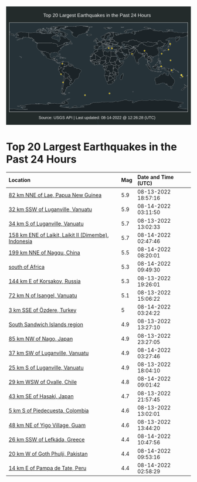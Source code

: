 ![Map](./map.png)

# Top 20 Largest Earthquakes in the Past 24 Hours

| Location | Mag | Date and Time (UTC) |
|:---|:---|:---|
| [82 km NNE of Lae, Papua New Guinea](https://earthquake.usgs.gov/earthquakes/eventpage/us6000iakp) | 5.9 | 08-13-2022 18:57:16 |
| [32 km SSW of Luganville, Vanuatu](https://earthquake.usgs.gov/earthquakes/eventpage/us6000ianq) | 5.9 | 08-14-2022 03:11:50 |
| [34 km S of Luganville, Vanuatu](https://earthquake.usgs.gov/earthquakes/eventpage/us6000iaik) | 5.7 | 08-13-2022 13:02:33 |
| [158 km ENE of Laikit, Laikit II (Dimembe), Indonesia](https://earthquake.usgs.gov/earthquakes/eventpage/us6000iamw) | 5.7 | 08-14-2022 02:47:46 |
| [199 km NNE of Nagqu, China](https://earthquake.usgs.gov/earthquakes/eventpage/us6000iaqi) | 5.5 | 08-14-2022 08:20:01 |
| [south of Africa](https://earthquake.usgs.gov/earthquakes/eventpage/us6000iaqz) | 5.3 | 08-14-2022 09:49:30 |
| [144 km E of Korsakov, Russia](https://earthquake.usgs.gov/earthquakes/eventpage/us6000iakz) | 5.3 | 08-13-2022 19:26:01 |
| [72 km N of Isangel, Vanuatu](https://earthquake.usgs.gov/earthquakes/eventpage/us6000iaj8) | 5.1 | 08-13-2022 15:06:22 |
| [3 km SSE of Özdere, Turkey](https://earthquake.usgs.gov/earthquakes/eventpage/us6000ianw) | 5 | 08-14-2022 03:24:22 |
| [South Sandwich Islands region](https://earthquake.usgs.gov/earthquakes/eventpage/us6000iajg) | 4.9 | 08-13-2022 13:27:10 |
| [85 km NW of Nago, Japan](https://earthquake.usgs.gov/earthquakes/eventpage/us6000iam6) | 4.9 | 08-13-2022 23:27:05 |
| [37 km SW of Luganville, Vanuatu](https://earthquake.usgs.gov/earthquakes/eventpage/us6000iap6) | 4.9 | 08-14-2022 03:27:46 |
| [25 km S of Luganville, Vanuatu](https://earthquake.usgs.gov/earthquakes/eventpage/us6000iakc) | 4.9 | 08-13-2022 18:04:10 |
| [29 km WSW of Ovalle, Chile](https://earthquake.usgs.gov/earthquakes/eventpage/us6000iaqm) | 4.8 | 08-14-2022 09:01:42 |
| [43 km SE of Hasaki, Japan](https://earthquake.usgs.gov/earthquakes/eventpage/us6000iam0) | 4.7 | 08-13-2022 21:57:45 |
| [5 km S of Piedecuesta, Colombia](https://earthquake.usgs.gov/earthquakes/eventpage/us6000iaij) | 4.6 | 08-13-2022 13:02:01 |
| [48 km NE of Yigo Village, Guam](https://earthquake.usgs.gov/earthquakes/eventpage/us6000iaiv) | 4.6 | 08-13-2022 13:44:20 |
| [26 km SSW of Lefkáda, Greece](https://earthquake.usgs.gov/earthquakes/eventpage/us6000iarq) | 4.4 | 08-14-2022 10:47:56 |
| [20 km W of Goth Phulji, Pakistan](https://earthquake.usgs.gov/earthquakes/eventpage/us6000iar0) | 4.4 | 08-14-2022 09:53:16 |
| [14 km E of Pampa de Tate, Peru](https://earthquake.usgs.gov/earthquakes/eventpage/us6000iamx) | 4.4 | 08-14-2022 02:58:29 |
